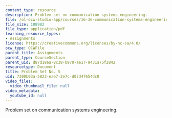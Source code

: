 ```yaml
---
content_type: resource
description: Problem set on communication systems engineering.
file: /ol-ocw-studio-app/courses/16-36-communication-systems-engineering-spring-2009/7300b03a5823eae72e7cd02d47654dc0_MIT16_36s09_assn05.pdf
file_size: 108982
file_type: application/pdf
learning_resource_types:
- Assignments
license: https://creativecommons.org/licenses/by-nc-sa/4.0/
ocw_type: OCWFile
parent_title: Assignments
parent_type: CourseSection
parent_uid: d87d186a-8c38-b970-ae17-9431a75f2842
resourcetype: Document
title: Problem Set No. 5
uid: 7300b03a-5823-eae7-2e7c-d02d47654dc0
video_files:
  video_thumbnail_file: null
video_metadata:
  youtube_id: null
---
```

Problem set on communication systems engineering.